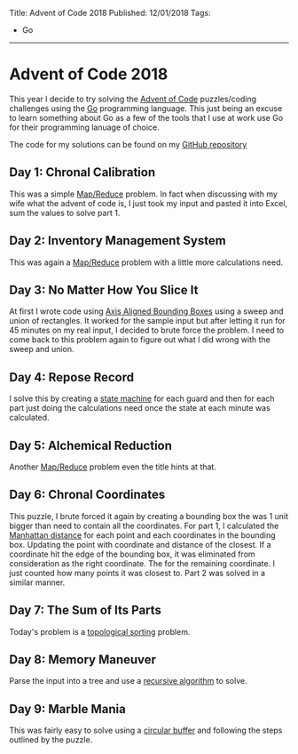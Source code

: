 Title: Advent of Code 2018
Published: 12/01/2018
Tags: 
  - Go
---

# Advent of Code 2018

This year I decide to try solving the [Advent of Code](https://adventofcode.com/) puzzles/coding challenges using the [Go](https://golang.org/) programming language. This just being an excuse to learn something about Go as a few of the tools that I use at work use Go for their programming lanuage of choice.

The code for my solutions can be found on my [GitHub repository](https://github.com/mrjavaguy/adventofcode2018)

## Day 1: Chronal Calibration

This was a simple [Map/Reduce](https://en.wikipedia.org/wiki/MapReduce) problem. In fact when discussing with my wife what the advent of code is, I just took my input and pasted it into Excel, sum the values to solve part 1.

## Day 2: Inventory Management System

This was again a [Map/Reduce](https://en.wikipedia.org/wiki/MapReduce) problem with a little more calculations need.

## Day 3: No Matter How You Slice It

At first I wrote code using [Axis Aligned Bounding Boxes](https://en.wikipedia.org/wiki/Minimum_bounding_box) using a sweep and union of rectangles. It worked for the sample input but after letting it run for 45 minutes on my real input, I decided to brute force the problem. I need to come back to this problem again to figure out what I did wrong with the sweep and union.

## Day 4: Repose Record

I solve this by creating a [state machine](https://en.wikipedia.org/wiki/Finite-state_machine) for each guard and then for each part just doing the calculations need once the state at each minute was calculated.

## Day 5: Alchemical Reduction

Another [Map/Reduce](https://en.wikipedia.org/wiki/MapReduce) problem even the title hints at that.

## Day 6: Chronal Coordinates

This puzzle, I brute forced it again by creating a bounding box the was 1 unit bigger than need to contain all the coordinates. For part 1, I calculated the [Manhattan distance](https://en.wikipedia.org/wiki/Taxicab_geometry) for each point and each coordinates in the bounding box. Updating the point with coordinate and distance of the closest. If a coordinate hit the edge of the bounding box, it was eliminated from consideration as the right coordinate. The for the remaining coordinate. I just counted how many points it was closest to. Part 2 was solved in a similar manner.

## Day 7: The Sum of Its Parts

Today's problem is a [topological sorting](https://en.wikipedia.org/wiki/Topological_sorting) problem.

## Day 8: Memory Maneuver

Parse the input into a tree and use a [recursive algorithm](https://en.wikipedia.org/wiki/Recursion_(computer_science)) to solve.

## Day 9: Marble Mania

This was fairly easy to solve using a [circular buffer](https://golang.org/pkg/container/ring/) and following the steps outlined by the puzzle.
